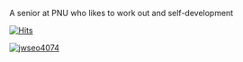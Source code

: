 A senior at PNU who likes to work out and self-development

[![Hits](https://hits.seeyoufarm.com/api/count/incr/badge.svg?url=https%3A%2F%2Fgithub.com%2Fjwseo4074&count_bg=%230D0D0D&title_bg=%23929292&icon=github.svg&icon_color=%23E7E7E7&title=Github&edge_flat=false)](https://hits.seeyoufarm.com)

[![jwseo4074](http://mazassumnida.wtf/api/generate_badge?boj={handle})](https://solved.ac/{handle})
